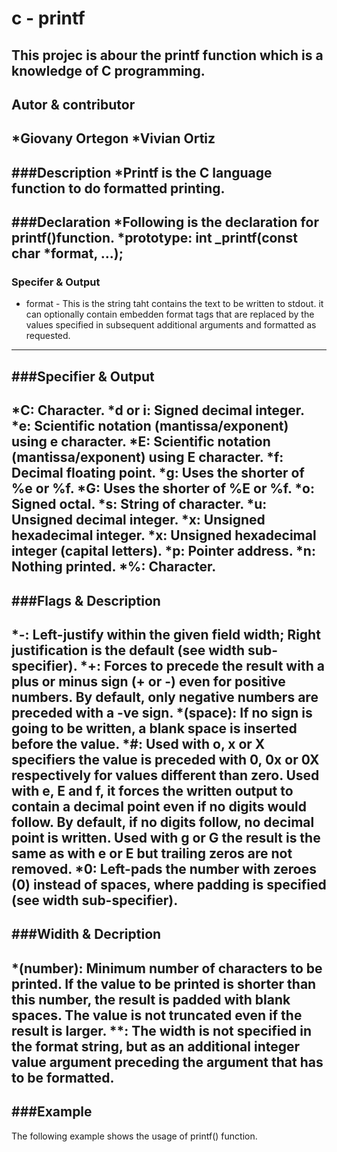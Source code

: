 # c - printf
This projec is abour the printf function which is a knowledge of C programming.
---------
Autor & contributor
-----------
*Giovany Ortegon
*Vivian Ortiz
-----------
###Description
*Printf is the C language function to do formatted printing.
-----------
###Declaration
*Following is the declaration for printf()function.
*prototype: int _printf(const char *format, ...);
-----------
### Specifer & Output
* format - This is the string taht contains the text to be written to stdout. it can optionally contain embedden format tags that are replaced by the values specified in subsequent additional arguments and formatted as requested.
------------
###Specifier & Output
-----------
*C: Character.
*d or i: Signed decimal integer.
*e: Scientific notation (mantissa/exponent) using e character.
*E: Scientific notation (mantissa/exponent) using E character.
*f: Decimal floating point.
*g: Uses the shorter of %e or %f.
*G: Uses the shorter of %E or %f.
*o: Signed octal.
*s: String of character.
*u: Unsigned decimal integer.
*x: Unsigned hexadecimal integer.
*x: Unsigned hexadecimal integer (capital letters).
*p: Pointer address.
*n: Nothing printed.
*%: Character.
-----------
###Flags & Description
------------
*-: Left-justify within the given field width; Right justification is the default (see width sub-specifier).
*+: Forces to precede the result with a plus or minus sign (+ or -) even for positive numbers. By default, only negative numbers are preceded with a -ve sign.
*(space): If no sign is going to be written, a blank space is inserted before the value.
*#: Used with o, x or X specifiers the value is preceded with 0, 0x or 0X respectively for values different than zero. Used with e, E and f, it forces the written output to contain a decimal point even if no digits would follow. By default, if no digits follow, no decimal point is written. Used with g or G the result is the same as with e or E but trailing zeros are not removed.
*0: Left-pads the number with zeroes (0) instead of spaces, where padding is specified (see width sub-specifier).
------------
###Widith & Decription
------------
*(number): Minimum number of characters to be printed. If the value to be printed is shorter than this number, the result is padded with blank spaces. The value is not truncated even if the result is larger.
**: The width is not specified in the format string, but as an additional integer value argument preceding the argument that has to be formatted.
-----------
###Example
------------
The following example shows the usage of printf() function.

